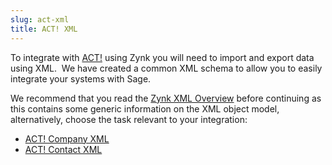 ```yaml
---
slug: act-xml
title: ACT! XML
---
```

To integrate with [ACT!](act) using Zynk you will need to import and export data using XML.  We have created a common XML schema to allow you to easily integrate your systems with Sage.

We recommend that you read the [Zynk XML Overview](zynk-xml-overview) before continuing as this contains some generic information on the XML object model, alternatively, choose the task relevant to your integration:

 * [ACT! Company XML](act-company-xml)
 * [ACT! Contact XML](act-contact-xml)